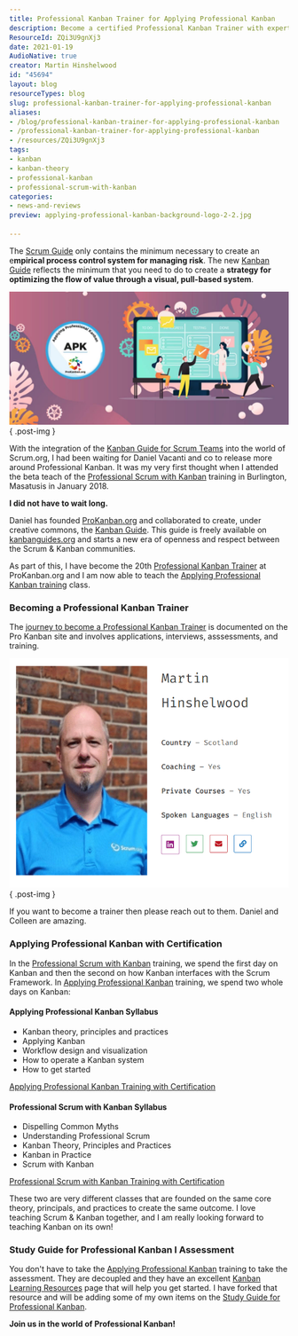 ```yaml
---
title: Professional Kanban Trainer for Applying Professional Kanban
description: Become a certified Professional Kanban Trainer with expert guidance from Martin Hinshelwood. Learn to optimize value flow and enhance your Scrum practices!
ResourceId: ZQi3U9gnXj3
date: 2021-01-19
AudioNative: true
creator: Martin Hinshelwood
id: "45694"
layout: blog
resourceTypes: blog
slug: professional-kanban-trainer-for-applying-professional-kanban
aliases:
- /blog/professional-kanban-trainer-for-applying-professional-kanban
- /professional-kanban-trainer-for-applying-professional-kanban
- /resources/ZQi3U9gnXj3
tags:
- kanban
- kanban-theory
- professional-kanban
- professional-scrum-with-kanban
categories:
- news-and-reviews
preview: applying-professional-kanban-background-logo-2-2.jpg

---
```

The [Scrum Guide](https://nkdagility.com/the-2020-scrum-guide/) only contains the minimum necessary to create an e**mpirical process control system for managing risk**. The new [Kanban Guide](https://nkdagility.com/the-kanban-guide/) reflects the minimum that you need to do to create a **strategy for optimizing the flow of value through a visual, pull-based system**.

![](images/applying-professional-kanban-background-logo-1280x611-1-1.jpg)
{ .post-img }

With the integration of the [Kanban Guide for Scrum Teams](https://nkdagility.com/the-kanban-guide-for-scrum-teams/) into the world of Scrum.org, I had been waiting for Daniel Vacanti and co to release more around Professional Kanban. It was my very first thought when I attended the beta teach of the [Professional Scrum with Kanban](https://nkdagility.com/training/courses/professional-scrum-with-kanban-training-with-certification/) training in Burlington, Masatusis in January 2018.

**I did not have to wait long.**

Daniel has founded [ProKanban.org](https://prokanban.org/) and collaborated to create, under creative commons, the [Kanban Guide](https://nkdagility.com/the-kanban-guide/). This guide is freely available on [kanbanguides.org](https://kanbanguides.org/) and starts a new era of openness and respect between the Scrum & Kanban communities.

As part of this, I have become the 20th [Professional Kanban Trainer](https://prokanban.org/trainers/) at ProKanban.org and I am now able to teach the [Applying Professional Kanban training](https://nkdagility.com/training/courses/applying-professional-kanban-training-with-certification/) class.

### Becoming a Professional Kanban Trainer

The [journey to become a Professional Kanban Trainer](https://prokanban.org/become-a-trainer/) is documented on the Pro Kanban site and involves applications, interviews, asssessments, and training.

![](images/image-4-3-3.png)
{ .post-img }

If you want to become a trainer then please reach out to them. Daniel and Colleen are amazing.

### Applying Professional Kanban with Certification

In the [Professional Scrum with Kanban](https://nkdagility.com/training/courses/professional-scrum-with-kanban-training-with-certification/) training, we spend the first day on Kanban and then the second on how Kanban interfaces with the Scrum Framework. In [Applying Professional Kanban](https://nkdagility.com/training/courses/applying-professional-kanban-training-with-certification/) training, we spend two whole days on Kanban:

#### Applying Professional Kanban Syllabus

- Kanban theory, principles and practices
- Applying Kanban
- Workflow design and visualization
- How to operate a Kanban system
- How to get started

[Applying Professional Kanban Training with Certification](https://nkdagility.com/training/courses/applying-professional-kanban-training-with-certification/)

#### Professional Scrum with Kanban Syllabus

- Dispelling Common Myths
- Understanding Professional Scrum
- Kanban Theory, Principles and Practices
- Kanban in Practice
- Scrum with Kanban

[Professional Scrum with Kanban Training with Certification](https://nkdagility.com/training/courses/professional-scrum-with-kanban-training-with-certification/)

These two are very different classes that are founded on the same core theory, principals, and practices to create the same outcome. I love teaching Scrum & Kanban together, and I am really looking forward to teaching Kanban on its own!

### Study Guide for Professional Kanban I Assessment

You don't have to take the [Applying Professional Kanban](https://nkdagility.com/training/courses/applying-professional-kanban-training-with-certification/) training to take the assessment. They are decoupled and they have an excellent [Kanban Learning Resources](https://prokanban.org/kanban-learning-resources/) page that will help you get started. I have forked that resource and will be adding some of my own items on the [Study Guide for Professional Kanban](https://nkdagility.com/study-guide-for-professional-kanban/).

**Join us in the world of Professional Kanban!**

